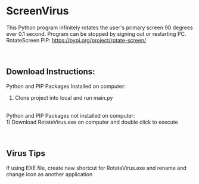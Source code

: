 # ScreenVirus
This Python program infinitely rotates the user's primary screen 90 degrees ever 0.1 second. Program can be stopped by signing out or restarting PC. 
<br />
RotateScreen PIP: https://pypi.org/project/rotate-screen/ 
<br />
<br />
<br />
## Download Instructions:
Python and PIP Packages Installed on computer:
1) Clone project into local and run main.py
<br />
Python and PIP Packages not installed on computer:
<br />
1) Download RotateVirus.exe on computer and double click to execute
<br />
<br />
<br />

## Virus Tips
If using EXE file, create new shortcut for RotateVirus.exe and rename and change icon as another application


